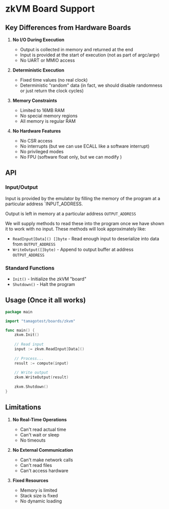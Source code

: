 # zkVM Board Support

## Key Differences from Hardware Boards

1. **No I/O During Execution**
   - Output is collected in memory and returned at the end
   - Input is provided at the start of execution (not as part of argc/argv)
   - No UART or MMIO access

2. **Deterministic Execution**
   - Fixed time values (no real clock)
   - Deterministic "random" data (in fact, we should disable randomness or just return the clock cycles)

3. **Memory Constraints**
   - Limited to 16MB RAM
   - No special memory regions
   - All memory is regular RAM

4. **No Hardware Features**
   - No CSR access
   - No interrupts (but we can use ECALL like a software interrupt)
   - No privileged modes
   - No FPU (software float only, but we can modify )

## API

### Input/Output

Input is provided by the emulator by filling the memory of the program at a particular address `INPUT_ADDRESS.

Output is left in memory at a particular address `OUTPUT_ADDRESS`

We will supply methods to read these into the program once we have shown it to work with no input. These methods will look approximately like:

- `ReadInput[Data]() []byte` - Read enough input to deserialize into data from `OUTPUT_ADDRESS`
- `WriteOutput([]byte)` - Append to output buffer at address `OUTPUT_ADDRESS`

### Standard Functions
- `Init()` - Initialize the zkVM "board"
- `Shutdown()` - Halt the program

## Usage (Once it all works)

```go
package main

import "tamagotest/boards/zkvm"

func main() {
    zkvm.Init()
    
    // Read input
    input := zkvm.ReadInput[Data]()
    
    // Process...
    result := compute(input)
    
    // Write output
    zkvm.WriteOutput(result)
    
    zkvm.Shutdown()
}
```

## Limitations

1. **No Real-Time Operations**
   - Can't read actual time
   - Can't wait or sleep
   - No timeouts

2. **No External Communication**
   - Can't make network calls
   - Can't read files
   - Can't access hardware

3. **Fixed Resources**
   - Memory is limited
   - Stack size is fixed
   - No dynamic loading